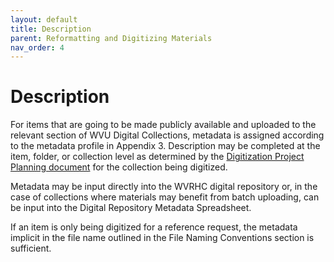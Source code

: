```yaml
---
layout: default
title: Description
parent: Reformatting and Digitizing Materials
nav_order: 4
---
```


# Description

For items that are going to be made publicly available and uploaded to the relevant section of WVU Digital Collections, metadata is assigned according to the metadata profile in Appendix 3. Description may be completed at the item, folder, or collection level as determined by the [Digitization Project Planning document](https://elizajames.github.io/digital-preservation-documentation/assets/files/DigitizationPlanningForm.docx) for the collection being digitized.  

Metadata may be input directly into the WVRHC digital repository or, in the case of collections where materials may benefit from batch uploading, can be input into the Digital Repository Metadata Spreadsheet.  

If an item is only being digitized for a reference request, the metadata implicit in the file name outlined in the File Naming Conventions section is sufficient. 

